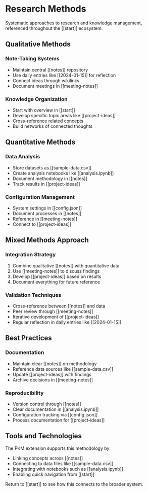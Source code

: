 # Research Methods

Systematic approaches to research and knowledge management, referenced throughout the [[start]] ecosystem.

## Qualitative Methods

### Note-Taking Systems
- Maintain central [[notes]] repository
- Use daily entries like [[2024-01-15]] for reflection
- Connect ideas through wikilinks
- Document meetings in [[meeting-notes]]

### Knowledge Organization
- Start with overview in [[start]]
- Develop specific topic areas like [[project-ideas]]
- Cross-reference related concepts
- Build networks of connected thoughts

## Quantitative Methods

### Data Analysis
- Store datasets as [[sample-data.csv]]
- Create analysis notebooks like [[analysis.ipynb]]
- Document methodology in [[notes]]
- Track results in [[project-ideas]]

### Configuration Management
- System settings in [[config.json]]
- Document processes in [[notes]]
- Reference in [[meeting-notes]]
- Connect to [[project-ideas]]

## Mixed Methods Approach

### Integration Strategy
1. Combine qualitative [[notes]] with quantitative data
2. Use [[meeting-notes]] to discuss findings
3. Develop [[project-ideas]] based on results
4. Document everything for future reference

### Validation Techniques
- Cross-reference between [[notes]] and data
- Peer review through [[meeting-notes]]
- Iterative development of [[project-ideas]]
- Regular reflection in daily entries like [[2024-01-15]]

## Best Practices

### Documentation
- Maintain clear [[notes]] on methodology
- Reference data sources like [[sample-data.csv]]
- Update [[project-ideas]] with findings
- Archive decisions in [[meeting-notes]]

### Reproducibility
- Version control through [[notes]]
- Clear documentation in [[analysis.ipynb]]
- Configuration tracking via [[config.json]]
- Process documentation for [[project-ideas]]

## Tools and Technologies

The PKM extension supports this methodology by:
- Linking concepts across [[notes]]
- Connecting to data files like [[sample-data.csv]]
- Integrating with notebooks such as [[analysis.ipynb]]
- Enabling quick navigation from [[start]]

Return to [[start]] to see how this connects to the broader system.